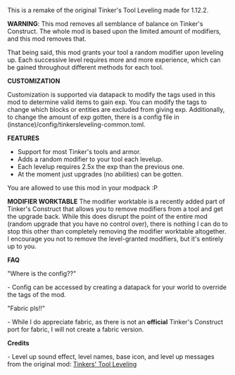 This is a remake of the original Tinker's Tool Leveling made for 1.12.2.

**WARNING**: This mod removes all semblance of balance on Tinker's Construct. The whole mod is based upon the limited amount of modifiers, and this mod removes that.

That being said, this mod grants your tool a random modifier upon leveling up. Each successive level requires more and more experience, which can be gained throughout different methods for each tool.

**CUSTOMIZATION**

Customization is supported via datapack to modify the tags used in this mod to determine valid items to gain exp. You can modify the tags to change which blocks or entities are excluded from giving exp. Additionally, to change the amount of exp gotten, there is a config file in (instance)/config/tinkersleveling-common.toml.

**FEATURES**

*   Support for most Tinker's tools and armor.
*   Adds a random modifier to your tool each levelup.
*   Each levelup requires 2.5x the exp than the previous one.
*   At the moment just upgrades (no abilities) can be gotten.

You are allowed to use this mod in your modpack :P

**MODIFIER WORKTABLE**
The modifier worktable is a recently added part of Tinker's Construct that allows you to remove modifiers from a tool and get the upgrade back. While this does disrupt the point of the entire mod (random upgrade that you have no control over), there is nothing I can do to stop this other than completely removing the modifier worktable altogether. I encourage you not to remove the level-granted modifiers, but it's entirely up to you.

**FAQ**

"Where is the config??"

\- Config can be accessed by creating a datapack for your world to override the tags of the mod.

"Fabric pls!!"

\- While I do appreciate fabric, as there is not an __official__ Tinker's Construct port for fabric, I will not create a fabric version.

**Credits**

\- Level up sound effect, level names, base icon, and level up messages from the original mod: [Tinkers' Tool Leveling](https://github.com/SlimeKnights/TinkersToolLeveling)
